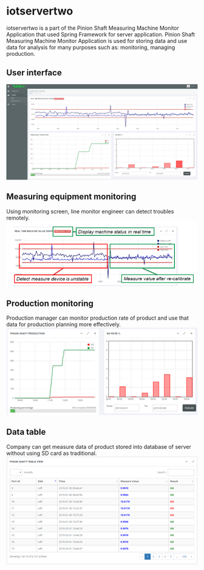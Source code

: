 # iotservertwo
iotservertwo is a part of the Pinion Shaft Measuring Machine Monitor Application that used Spring Framework for server application.
Pinion Shaft Measuring Machine Monitor Application is used for storing data and use data for analysis for many purposes such as: monitoring, managing production.
## User interface
![alt text](https://github.com/CDTruong/iot-system-servlet-project-1/blob/master/sample-img/user-interface.png)
## Measuring equipment monitoring
Using monitoring screen, line monitor engineer can detect troubles remotely.
![alt text](https://github.com/CDTruong/iot-system-servlet-project-1/blob/master/sample-img/measured-value-chart.png)
## Production monitoring
Production manager can monitor production rate of product and use that data for production planning more effectively.
![alt text](https://github.com/CDTruong/iot-system-servlet-project-1/blob/master/sample-img/production-chart.png)
## Data table
Company can get measure data of product stored into database of server without using SD card as traditional.
![alt text](https://github.com/CDTruong/iot-system-servlet-project-1/blob/master/sample-img/measured-value-table.png)
